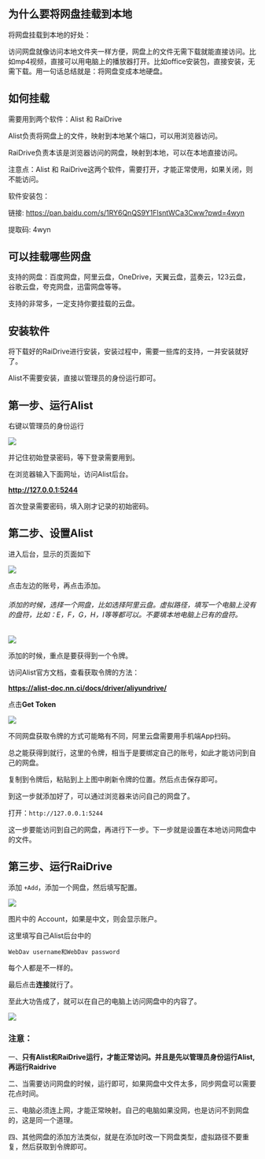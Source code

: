 ## 为什么要将网盘挂载到本地

将网盘挂载到本地的好处：

访问网盘就像访问本地文件夹一样方便，网盘上的文件无需下载就能直接访问。比如mp4视频，直接可以用电脑上的播放器打开。比如office安装包，直接安装，无需下载。用一句话总结就是：将网盘变成本地硬盘。

## 如何挂载

需要用到两个软件：Alist 和 RaiDrive

Alist负责将网盘上的文件，映射到本地某个端口，可以用浏览器访问。

RaiDrive负责本该是浏览器访问的网盘，映射到本地，可以在本地直接访问。

注意点：Alist 和 RaiDrive这两个软件，需要打开，才能正常使用，如果关闭，则不能访问。

软件安装包：

链接: https://pan.baidu.com/s/1RY6QnQS9Y1FlsntWCa3Cww?pwd=4wyn 

提取码: 4wyn 

## 可以挂载哪些网盘

支持的网盘：百度网盘，阿里云盘，OneDrive，天翼云盘，蓝奏云，123云盘，谷歌云盘，夸克网盘，迅雷网盘等等。

支持的非常多，一定支持你要挂载的云盘。

## 安装软件

将下载好的RaiDrive进行安装，安装过程中，需要一些库的支持，一并安装就好了。

Alist不需要安装，直接以管理员的身份运行即可。

## 第一步、运行Alist

右键以管理员的身份运行

![](https://cdn.staticaly.com/gh/symbolworld/PicGo@master/img/alist页面.png)

并记住初始登录密码，等下登录需要用到。

在浏览器输入下面网址，访问Alist后台。

**http://127.0.0.1:5244**

首次登录需要密码，填入刚才记录的初始密码。

## 第二步、设置Alist

进入后台，显示的页面如下

![](https://cdn.staticaly.com/gh/symbolworld/PicGo@master/img/Alist页面2.png)

点击左边的账号，再点击添加。

###### 添加的时候，选择一个网盘，比如选择阿里云盘。虚拟路径，填写一个电脑上没有的盘符，比如：E，F，G，H，I等等都可以。不要填本地电脑上已有的盘符。

![](https://cdn.staticaly.com/gh/symbolworld/PicGo@master/img/令牌.png)

添加的时候，重点是要获得到一个令牌。

访问Alist官方文档，查看获取令牌的方法：

**https://alist-doc.nn.ci/docs/driver/aliyundrive/**

点击**Get Token**

![](https://cdn.staticaly.com/gh/symbolworld/PicGo@master/img/获得令牌.png)

不同网盘获取令牌的方式可能略有不同，阿里云盘需要用手机端App扫码。

总之能获得到就行，这里的令牌，相当于是要绑定自己的账号，如此才能访问到自己的网盘。

复制到令牌后，粘贴到上上图中刷新令牌的位置。然后点击保存即可。

到这一步就添加好了，可以通过浏览器来访问自己的网盘了。

打开：`http://127.0.0.1:5244`

这一步要能访问到自己的网盘，再进行下一步。下一步就是设置在本地访问网盘中的文件。

## 第三步、运行RaiDrive

添加 `+Add`，添加一个网盘，然后填写配置。

![](https://cdn.staticaly.com/gh/symbolworld/PicGo@master/img/rai.jpg)

图片中的 Account，如果是中文，则会显示账户。

这里填写自己Alist后台中的 

`WebDav username和WebDav password`

每个人都是不一样的。

最后点击**连接**就行了。

至此大功告成了，就可以在自己的电脑上访问网盘中的内容了。

![](https://cdn.staticaly.com/gh/symbolworld/PicGo@master/img/OK.png)

### 注意：

一、**只有Alist和RaiDrive运行，才能正常访问。并且是先以管理员身份运行Alist,再运行Raidrive**

二、当需要访问网盘的时候，运行即可，如果网盘中文件太多，同步网盘可以需要花点时间。

三、电脑必须连上网，才能正常映射。自己的电脑如果没网，也是访问不到网盘的，这是同一个道理。

四、其他网盘的添加方法类似，就是在添加时改一下网盘类型，虚拟路径不要重复，然后获取到令牌即可。